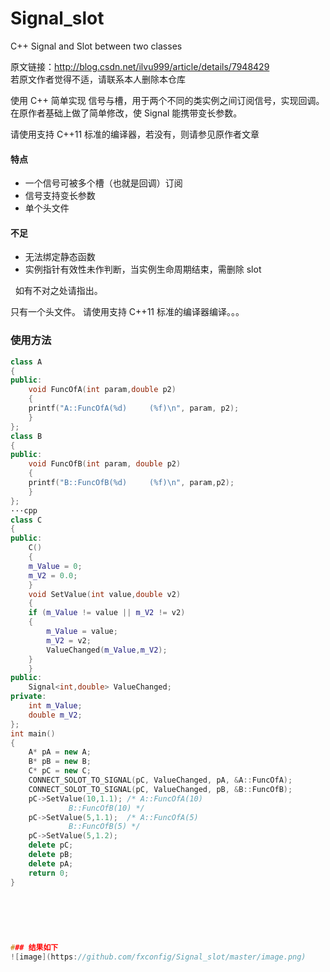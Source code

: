 # Signal_slot
C++ Signal and Slot between two classes  

原文链接：http://blog.csdn.net/ilvu999/article/details/7948429  
若原文作者觉得不适，请联系本人删除本仓库  

使用 C++ 简单实现 信号与槽，用于两个不同的类实例之间订阅信号，实现回调。
在原作者基础上做了简单修改，使 Signal 能携带变长参数。 

请使用支持 C++11 标准的编译器，若没有，则请参见原作者文章

#### 特点
+ 一个信号可被多个槽（也就是回调）订阅
+ 信号支持变长参数
+ 单个头文件

#### 不足
+ 无法绑定静态函数
+ 实例指针有效性未作判断，当实例生命周期结束，需删除 slot

 
如有不对之处请指出。 

只有一个头文件。 
请使用支持 C++11 标准的编译器编译。。。 

### 使用方法  

~~~cpp
class A
{
public:
    void FuncOfA(int param,double p2)
    {
	printf("A::FuncOfA(%d)     (%f)\n", param, p2);
    }
};
class B
{
public:
    void FuncOfB(int param, double p2)
    {
	printf("B::FuncOfB(%d)     (%f)\n", param,p2);
    }
};
···cpp
class C
{
public:
    C()
    {
	m_Value = 0;
	m_V2 = 0.0;
    }
    void SetValue(int value,double v2)
    {
	if (m_Value != value || m_V2 != v2)
	{
		m_Value = value;
		m_V2 = v2;
		ValueChanged(m_Value,m_V2);
	}
    }
public:
    Signal<int,double> ValueChanged;
private:
    int m_Value;
    double m_V2;
};
int main()
{
    A* pA = new A;
    B* pB = new B;
    C* pC = new C;
    CONNECT_SOLOT_TO_SIGNAL(pC, ValueChanged, pA, &A::FuncOfA);
    CONNECT_SOLOT_TO_SIGNAL(pC, ValueChanged, pB, &B::FuncOfB);
    pC->SetValue(10,1.1); /* A::FuncOfA(10)
		     B::FuncOfB(10) */
    pC->SetValue(5,1.1);  /* A::FuncOfA(5)
		     B::FuncOfB(5) */
    pC->SetValue(5,1.2);
    delete pC;
    delete pB;
    delete pA;
    return 0;
}
 
   
   
   
   
   
### 结果如下
![image](https://github.com/fxconfig/Signal_slot/master/image.png)  
